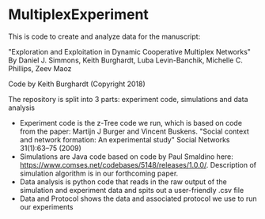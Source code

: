 # MultiplexExperiment
This is code to create and analyze data for the manuscript: 

"Exploration and Exploitation in Dynamic Cooperative Multiplex Networks"
By Daniel J. Simmons, Keith Burghardt, Luba Levin-Banchik, Michelle C. Phillips, Zeev Maoz


Code by Keith Burghardt (Copyright 2018)

The repository is split into 3 parts: experiment code, simulations and data analysis
 - Experiment code is the z-Tree code we run, which is based on code from the paper: Martijn J Burger and Vincent Buskens. "Social context and network formation: An experimental study" Social Networks 31(1):63–75 (2009)
 - Simulations are Java code based on code by Paul Smaldino here: https://www.comses.net/codebases/5148/releases/1.0.0/. Description of simulation algorithm is in our forthcoming paper.
 - Data analysis is python code that reads in the raw output of the simulation and experiment data and spits out a user-friendly .csv file
 - Data and Protocol shows the data and associated protocol we use to run our experiments
 
